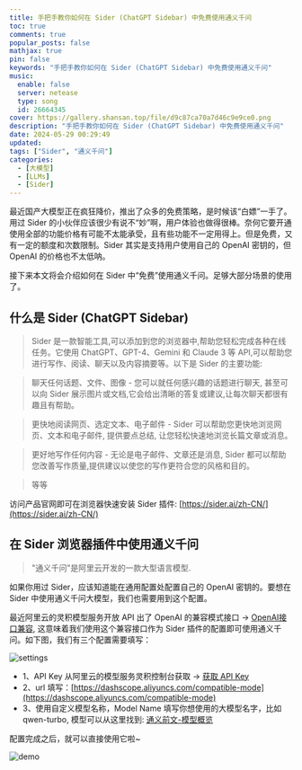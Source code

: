 ```yaml
---
title: 手把手教你如何在 Sider (ChatGPT Sidebar) 中免费使用通义千问 
toc: true
comments: true
popular_posts: false
mathjax: true
pin: false
keywords: "手把手教你如何在 Sider (ChatGPT Sidebar) 中免费使用通义千问"
music:
  enable: false
  server: netease
  type: song
  id: 26664345
cover: https://gallery.shansan.top/file/d9c87ca70a7d46c9e9ce0.png
description: "手把手教你如何在 Sider (ChatGPT Sidebar) 中免费使用通义千问"
date: 2024-05-29 00:29:49
updated:
tags: ["Sider", "通义千问"]
categories:
  - [大模型]
  - [LLMs]
  - [Sider]
---
```


最近国产大模型正在疯狂降价，推出了众多的免费策略，是时候该“白嫖”一手了。用过 Sider 的小伙伴应该很少有说不“妙”啊，用户体验也做得很棒。奈何它要开通使用全部的功能价格有可能不太能承受，且有些功能不一定用得上。但是免费，又有一定的额度和次数限制。Sider 其实是支持用户使用自己的 OpenAI 密钥的，但 OpenAI 的价格也不太低呐。

接下来本文将会介绍如何在 Sider 中“免费”使用通义千问。足够大部分场景的使用了。

## 什么是 Sider (ChatGPT Sidebar)

>Sider 是一款智能工具,可以添加到您的浏览器中,帮助您轻松完成各种在线任务。它使用 ChatGPT、GPT-4、Gemini 和 Claude 3 等 API,可以帮助您进行写作、阅读、聊天以及内容摘要等。以下是 Sider 的主要功能:

> 聊天任何话题、文件、图像 - 您可以就任何感兴趣的话题进行聊天, 甚至可以向 Sider 展示图片或文档,它会给出清晰的答复或建议,让每次聊天都很有趣且有帮助。

> 更快地阅读网页、选定文本、电子邮件 - Sider 可以帮助您更快地浏览网页、文本和电子邮件, 提供要点总结, 让您轻松快速地浏览长篇文章或消息。

> 更好地写作任何内容 - 无论是电子邮件、文章还是消息, Sider 都可以帮助您改善写作质量,提供建议以使您的写作更符合您的风格和目的。

> 等等

访问产品官网即可在浏览器快速安装 Sider 插件: [https://sider.ai/zh-CN/](https://sider.ai/zh-CN/)


## 在 Sider 浏览器插件中使用通义千问

> "通义千问"是阿里云开发的一款大型语言模型.

如果你用过 Sider，应该知道能在通用配置处配置自己的 OpenAI 密钥的。要想在 Sider 中使用通义千问大模型，我们也需要用到这个配置。

最近阿里云的灵积模型服务开放 API 出了 OpenAI 的兼容模式接口 -> [OpenAI接口兼容](https://help.aliyun.com/zh/dashscope/developer-reference/compatibility-of-openai-with-dashscope/?spm=a2c4g.11186623.0.0.5ded5b78He8YAy), 这意味着我们使用这个兼容接口作为 Sider 插件的配置即可使用通义千问。如下图，我们有三个配置需要填写：

![settings](https://gallery.shansan.top/file/347edb0faac6d22aec6b4.png)

- 1、API Key 从阿里云的模型服务灵积控制台获取 -> [获取 API Key](https://help.aliyun.com/zh/dashscope/opening-service?spm=a2c4g.11186623.0.0.4262fa70VPao9L)
- 2、url 填写：[https://dashscope.aliyuncs.com/compatible-mode](https://dashscope.aliyuncs.com/compatible-mode)
- 3、使用自定义模型名称，Model Name 填写你想使用的大模型名字，比如 qwen-turbo, 模型可以从这里找到: [通义前文-模型概览](https://help.aliyun.com/zh/dashscope/developer-reference/model-introduction?spm=a2c4g.11186623.0.0.2167140baXMR9G)

配置完成之后，就可以直接使用它啦~

![demo](https://gallery.shansan.top/file/d5e6ebefdc52698262021.png)
